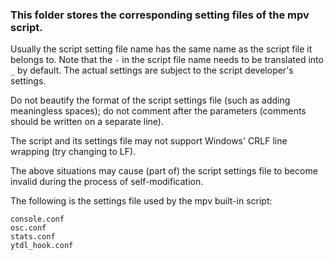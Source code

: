 ### This folder stores the corresponding setting files of the mpv script. 

 Usually the script setting file name has the same name as the script file it belongs to. Note that the `-` in the script file name needs to be translated into `_` by default. The actual settings are subject to the script developer's settings. 

 Do not beautify the format of the script settings file (such as adding meaningless spaces); do not comment after the parameters (comments should be written on a separate line). 

 The script and its settings file may not support Windows' CRLF line wrapping (try changing to LF). 

 The above situations may cause (part of) the script settings file to become invalid during the process of self-modification. 

 The following is the settings file used by the mpv built-in script: 

 ```
console.conf
osc.conf
stats.conf
ytdl_hook.conf
``` 


